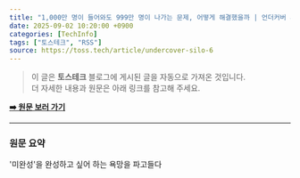 ```yaml
---
title: "1,000만 명이 들어와도 999만 명이 나가는 문제, 어떻게 해결했을까 | 언더커버 사일로 비하인드 5화: 계좌 사일로"
date: 2025-09-02 10:20:00 +0900
categories: [TechInfo]
tags: ["토스테크", "RSS"]
source: https://toss.tech/article/undercover-silo-6
---
```

> 이 글은 **토스테크** 블로그에 게시된 글을 자동으로 가져온 것입니다. <br>
> 더 자세한 내용과 원문은 아래 링크를 참고해 주세요.

[**➡️ 원문 보러 가기**](https://toss.tech/article/undercover-silo-6)

---

### 원문 요약
'미완성'을 완성하고 싶어 하는 욕망을 파고들다
